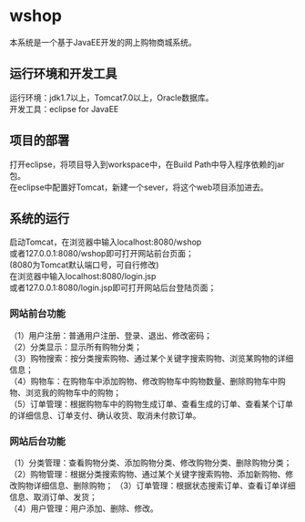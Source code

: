 # wshop
本系统是一个基于JavaEE开发的网上购物商城系统。
## 运行环境和开发工具
运行环境：jdk1.7以上，Tomcat7.0以上，Oracle数据库。<br>
开发工具：eclipse for JavaEE
## 项目的部署
打开eclipse，将项目导入到workspace中，在Build Path中导入程序依赖的jar包。<br>
在eclipse中配置好Tomcat，新建一个sever，将这个web项目添加进去。
## 系统的运行
启动Tomcat，在浏览器中输入localhost:8080/wshop<br>
或者127.0.0.1:8080/wshop即可打开网站前台页面；<br>
(8080为Tomcat默认端口号，可自行修改)<br>
在浏览器中输入localhost:8080/login.jsp<br>
或者127.0.0.1:8080/login.jsp即可打开网站后台登陆页面；<br>
### 网站前台功能
（1）用户注册：普通用户注册、登录、退出、修改密码；<br>
（2）分类显示：显示所有购物分类；<br>
（3）购物搜索：按分类搜索购物、通过某个关键字搜索购物、浏览某购物的详细信息；<br>
（4）购物车：在购物车中添加购物、修改购物车中购物数量、删除购物车中购物、浏览我的购物车中的购物；<br>
（5）订单管理：根据购物车中的购物生成订单、查看生成的订单、查看某个订单的详细信息、订单支付、确认收货、取消未付款订单。
### 网站后台功能
（1）分类管理：查看购物分类、添加购物分类、修改购物分类、删除购物分类；<br>
（2）购物管理：根据分类搜索购物、通过某个关键字搜索购物、添加新购物、修改购物详细信息、删除购物；
（3）订单管理：根据状态搜索订单、查看订单详细信息、取消订单、发货；<br>
（4）用户管理：用户添加、删除、修改。
